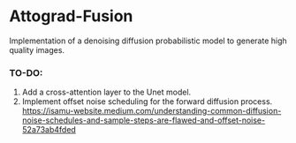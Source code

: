 # Attograd-Fusion
Implementation of a denoising diffusion probabilistic model to generate high quality images.

### TO-DO:
1. Add a cross-attention layer to the Unet model.
2. Implement offset noise scheduling for the forward diffusion process. https://isamu-website.medium.com/understanding-common-diffusion-noise-schedules-and-sample-steps-are-flawed-and-offset-noise-52a73ab4fded
